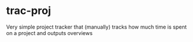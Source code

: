 # trac-proj
Very simple project tracker that (manually) tracks how much time is spent on a project and outputs overviews
